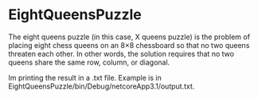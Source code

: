 # EightQueensPuzzle

The eight queens puzzle (in this case, X queens puzzle) is the problem of placing eight chess queens on an 8×8 chessboard so that no two queens threaten each other. In other words, the solution requires that no two queens share the same row, column, or diagonal.

Im printing the result in a .txt file. Example is in EightQueensPuzzle/bin/Debug/netcoreApp3.1/output.txt.
